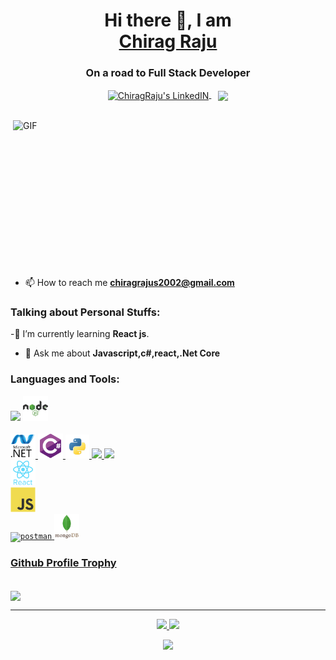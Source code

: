 <h1 align="center">Hi there 👋, I am <div class="badge-base LI-profile-badge" data-locale="en_US" data-size="medium" data-theme="dark" data-type="VERTICAL" data-vanity="adityapratap00" data-version="v1"><a class="badge-base__link LI-simple-link" href="https://in.linkedin.com/in/adityapratap00?trk=profile-badge">Chirag Raju</a></div></h1>
<h3 align="center">On a road to Full Stack Developer</h3>
<p align="center">
  <a href="https://www.linkedin.com/in/chirag-raju-78b866230/">
    <img align="center" alt="ChiragRaju's LinkedIN" height="30px" width="25px" src="https://cdn.jsdelivr.net/npm/simple-icons@v3/icons/linkedin.svg" />
  </a>&ensp;

 
  <img height="22" align='center' src="https://visitor-badge.laobi.icu/badge?page_id=ChiragRaju.visitor-badge">
</p>
<br />
  <img align="right" alt="GIF" src="https://github.com/abhisheknaiidu/abhisheknaiidu/blob/master/code.gif?raw=true" width="500" height="250" />

  - 📫 How to reach me **chiragrajus2002@gmail.com**

### **Talking about Personal Stuffs:**

 -🌱 I’m currently learning <b>React js</b>.<be> 
 - 💬 Ask me about **Javascript,c#,react,.Net Core**
 

 
 ### **Languages and Tools:**  

<code><img height="38" src="https://user-images.githubusercontent.com/56729873/91666041-81a3eb00-eb17-11ea-8142-a049c30b3083.png"></code>
<code><img src="https://raw.githubusercontent.com/devicons/devicon/master/icons/nodejs/nodejs-original-wordmark.svg" alt="nodejs" width="40" height="40"/> </a> <a href="https://reactjs.org/" target="_blank" rel="noreferrer"></code>
 <code><img src="https://raw.githubusercontent.com/devicons/devicon/master/icons/dot-net/dot-net-original-wordmark.svg" alt="dotnet" width="40" height="40"/></code>
 <code><img src="https://raw.githubusercontent.com/devicons/devicon/master/icons/csharp/csharp-original.svg" alt="csharp" width="40" height="40"/></code>
<code><img height="38" src="https://raw.githubusercontent.com/github/explore/80688e429a7d4ef2fca1e82350fe8e3517d3494d/topics/python/python.png"></code>
<code><img height="38" src="https://user-images.githubusercontent.com/56729873/91666227-ba908f80-eb18-11ea-9118-fdc1a845195b.png"></code>
<code><img height="38" src="https://user-images.githubusercontent.com/56729873/91666238-ced48c80-eb18-11ea-8279-66d4fbc90cc3.png"></code>
<code> <img src="https://raw.githubusercontent.com/devicons/devicon/master/icons/react/react-original-wordmark.svg" alt="react" width="40" height="40"/> </code>
<code><img src="https://raw.githubusercontent.com/devicons/devicon/master/icons/javascript/javascript-original.svg" alt="javascript" width="40" height="40"/> </code>
<code><img src="https://www.vectorlogo.zone/logos/getpostman/getpostman-icon.svg" alt="postman" width="40" height="40"/></code>
 <code><img src="https://raw.githubusercontent.com/devicons/devicon/master/icons/mongodb/mongodb-original-wordmark.svg" alt="mongodb" width="40" height="40"/></code>
 
 ### Github Profile Trophy
 
  <br/>
  <img src="https://github-profile-trophy.vercel.app/?username=ChiragRaju&theme=monokai&row=1&no-frame=true&no-bg=true" align="center" />

<!-- Feel free to reach out and introduce yourself :D-->
<!-- <img src="https://media.giphy.com/media/LnQjpWaON8nhr21vNW/giphy.gif" width="60"> <em><b>I love connecting with different people from around the world, so if you want to be my friend, feel free to <a href="https://www.linkedin.com/in/sparshgarg07/">reach out</a> and introduce yourself (don’t just say hi, tell me about yourself)</b> 😊 💜</em> -->

---
 
<p align="center">
    <img
        height="180em"
        src="https://github-readme-stats.vercel.app/api?username=ChiragRaju&show_icons=true&hide_border=true"
    />
    <img
        height="180em"
        src="https://github-readme-stats.vercel.app/api/top-langs/?username=ChiragRaju&show_icons=true&hide_border=true&layout=compact&langs_count=8"
    />
</p>
<p align="center">
  <img src="https://github-readme-streak-stats.herokuapp.com/?user=ChiragRaju&hide_border=true" height="180em" />
</p>

 
              
